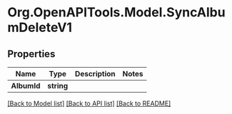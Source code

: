 # Org.OpenAPITools.Model.SyncAlbumDeleteV1

## Properties

Name | Type | Description | Notes
------------ | ------------- | ------------- | -------------
**AlbumId** | **string** |  | 

[[Back to Model list]](../../README.md#documentation-for-models) [[Back to API list]](../../README.md#documentation-for-api-endpoints) [[Back to README]](../../README.md)

